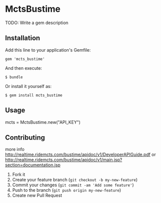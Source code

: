 # MctsBustime

TODO: Write a gem description

## Installation

Add this line to your application's Gemfile:

    gem 'mcts_bustime'

And then execute:

    $ bundle

Or install it yourself as:

    $ gem install mcts_bustime


## Usage

mcts = MctsBustime.new("API_KEY")

## Contributing
more info http://realtime.ridemcts.com/bustime/apidoc/v1/DeveloperAPIGuide.pdf
or http://realtime.ridemcts.com/bustime/apidoc/v1/main.jsp?section=documentation.jsp

1. Fork it
2. Create your feature branch (`git checkout -b my-new-feature`)
3. Commit your changes (`git commit -am 'Add some feature'`)
4. Push to the branch (`git push origin my-new-feature`)
5. Create new Pull Request
